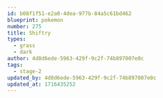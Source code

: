 ```yaml
---
id: b08f1f51-e2a0-4dea-977b-84a5c61bd462
blueprint: pokemon
number: 275
title: Shiftry
types:
  - grass
  - dark
author: 4d8d6ede-5963-429f-9c2f-74b897007e0c
tags:
  - stage-2
updated_by: 4d8d6ede-5963-429f-9c2f-74b897007e0c
updated_at: 1716435252
---
```

